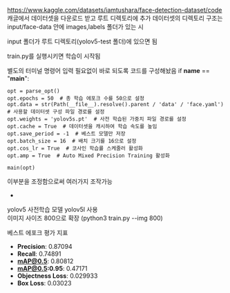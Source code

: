 https://www.kaggle.com/datasets/iamtushara/face-detection-dataset/code  
캐글에서 데이터셋을 다운로드 받고
루트 디렉토리에 추가
데이터셋의 디렉토리 구조는  
input/face-data 안에 images,labels 폴더가 있는 시

input 폴더가 루트 디렉토리(yolov5-test 폴더)에 있으면 됨

train.py를 실행시키면 학습이 시작됨

별도의 터미널 명령어 입력 필요없이 바로 되도록 코드를 구성해놨음
if __name__ == "__main__":

    opt = parse_opt()
    opt.epochs = 50  # 총 학습 에포크 수를 50으로 설정
    opt.data = str(Path(__file__).resolve().parent / 'data' / 'face.yaml')  # 사용할 데이터셋 구성 파일 경로를 설정
    opt.weights = 'yolov5s.pt'  # 사전 학습된 가중치 파일 경로를 설정
    opt.cache = True  # 데이터셋을 캐시하여 학습 속도를 높임
    opt.save_period = -1  # 베스트 모델만 저장
    opt.batch_size = 16  # 배치 크기를 16으로 설정
    opt.cos_lr = True  # 코사인 학습률 스케줄러 활성화
    opt.amp = True  # Auto Mixed Precision Training 활성화
    
    main(opt)

이부분을 조정함으로써 여러가지 조작가능  

+  
yolov5 사전학습 모델 yolov5l 사용  
이미지 사이즈 800으로 확장 (python3 train.py --img 800)  
  
베스트 에포크 평가 지표  
- **Precision**: 0.87094  
- **Recall**: 0.74891  
- **mAP@0.5**: 0.80812  
- **mAP@0.5:0.95**: 0.47171  
- **Objectness Loss**: 0.029933  
- **Box Loss**: 0.03023  

